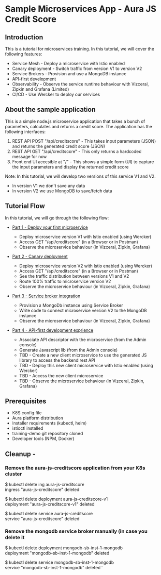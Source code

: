 # Sample Microservices App - Aura JS Credit Score

## Introduction

This is a tutorial for microservices training. In this tutorial, we will cover the following features:

* Service Mesh - Deploy a microservice with Istio enabled
* Canary deployment - Switch traffic from version V1 to version V2
* Service Brokers - Provision and use a MongoDB instance
* API-first development
* Observability - Observe the service runtime behaviour with Vizceral, Zipkin and Grafana (Limited)
* CI/CD - Use Wercker to deploy our services


## About the sample application
 
This is a simple node.js microservice application that takes a bunch of parameters, calculates and returns a credit score. The application has the following interfaces:

1. REST API POST "/api/creditscore" - This takes input parameters (JSON) and returns the generated credit score (JSON)
2. REST API GET "/api/creditscore" - This only returns a hardcoded message for now
3. Front end UI accesible at "/" - This shows a simple form (UI) to capture the input parameters and display the returned credit score

Note: In this tutorial, we will develop two versions of this service V1 and V2. 
* In version V1 we don't save any data
* In version V2 we use MongoDB to save/fetch data
 

## Tutorial Flow

In this tutorial, we will go through the following flow:

* [Part 1 - Deploy your first microservice](deploy_microservice.md)
  * Deploy microservice version V1 with Istio enabled (using Wercker)
  * Access GET "/api/creditscore" (in a Browser or in Postman)
  * Observe the microservice behaviour (in Vizceral, Zipkin, Grafana)

* [Part 2 - Canary deployment](canary_deploy.md)
  * Deploy microservice version V2 with Istio enabled (using Wercker)
  * Access GET "/api/creditscore" (in a Browser or in Postman)
  * See the traffic distribution between versions V1 and V2
  * Route 100% traffic to microservice version V2
  * Observe the microservice behaviour (in Vizceral, Zipkin, Grafana)

* [Part 3 - Service broker integration](service_broker.md)
  * Provision a MongoDb instance using Service Broker
  * Write code to connect microservice version V2 to the MongoDB instance
  * Observe the microservice behaviour (in Vizceral, Zipkin, Grafana)

* [Part 4 - API-first development exprience](api_first.md)
  * Associate API descriptor with the microservice (from the Admin console)
  * Generate Javascript lib (from the Admin console)
  * TBD - Create a new client microservice to use the generated JS library to access the backend rest API
  * TBD - Deploy this new client microservice with Istio enabled (using Wercker)
  * TBD - Access the new client microservice
  * TBD - Observe the microservice behaviour (in Vizceral, Zipkin, Grafana)


## Prerequisites

- K8S config file
- Aura platform distribution
- Installer requirements (kubectl, helm)
- istioctl installed
- training-demo git repository cloned
- Developer tools (NPM, Docker)

## Cleanup - 

### Remove the aura-js-creditscore application from your K8s cluster

$ kubectl delete ing aura-js-creditscore  
ingress "aura-js-creditscore" deleted

$ kubectl delete deployment aura-js-creditscore-v1  
deployment "aura-js-creditscore-v1" deleted

$ kubectl delete service aura-js-creditscore  
service "aura-js-creditscore" deleted

### Remove the mongodb service broker manually (in case you delete it 

$ kubectl delete deployment mongodb-sb-inst-1-mongodb  
deployment "mongodb-sb-inst-1-mongodb" deleted

$ kubectl delete service mongodb-sb-inst-1-mongodb  
service "mongodb-sb-inst-1-mongodb" deleted``

